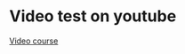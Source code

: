 # Video test on youtube

[Video course](https://www.youtube.com/watch?v=WBk1tLjph-0&list=PL6aj-GtnqCwMg7GdCsUUFaomBJiBqO1Pn)